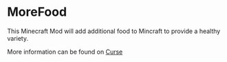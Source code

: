 # MoreFood

This Minecraft Mod will add additional food to Mincraft to provide a healthy variety.

More information can be found on [Curse](http://minecraft.curseforge.com/projects/tm-morefood)
